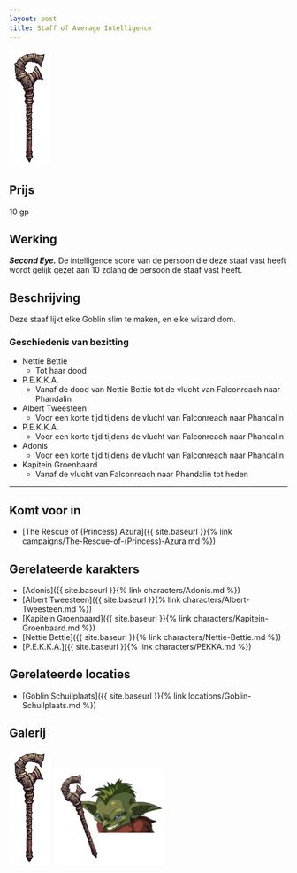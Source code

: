 ```yaml
---
layout: post
title: Staff of Average Intelligence
---
```


<img src="../images/Staff of Normal Intelligence.png" alt="Staff of Average Intelligence" width=75>

## Prijs
10 gp

## Werking
<b><i>Second Eye.</i></b> De intelligence score van de persoon die deze staaf vast heeft wordt gelijk gezet aan 10 zolang de persoon de staaf vast heeft.

## Beschrijving
Deze staaf lijkt elke Goblin slim te maken, en elke wizard dom.

### Geschiedenis van bezitting
* Nettie Bettie
  * Tot haar dood
* P.E.K.K.A.
  * Vanaf de dood van Nettie Bettie tot de vlucht van Falconreach naar Phandalin
* Albert Tweesteen
  * Voor een korte tijd tijdens de vlucht van Falconreach naar Phandalin
* P.E.K.K.A.
  * Voor een korte tijd tijdens de vlucht van Falconreach naar Phandalin
* Adonis
  * Voor een korte tijd tijdens de vlucht van Falconreach naar Phandalin
* Kapitein Groenbaard
  * Vanaf de vlucht van Falconreach naar Phandalin tot heden

---

## Komt voor in
* [The Rescue of (Princess) Azura]({{ site.baseurl }}{% link campaigns/The-Rescue-of-(Princess)-Azura.md %})

## Gerelateerde karakters
* [Adonis]({{ site.baseurl }}{% link characters/Adonis.md %})
* [Albert Tweesteen]({{ site.baseurl }}{% link characters/Albert-Tweesteen.md %})
* [Kapitein Groenbaard]({{ site.baseurl }}{% link characters/Kapitein-Groenbaard.md %})
* [Nettie Bettie]({{ site.baseurl }}{% link characters/Nettie-Bettie.md %})
* [P.E.K.K.A.]({{ site.baseurl }}{% link characters/PEKKA.md %})

## Gerelateerde locaties
* [Goblin Schuilplaats]({{ site.baseurl }}{% link locations/Goblin-Schuilplaats.md %})

## Galerij
<img src="../images/Staff of Normal Intelligence.png" alt="Staff of Average Intelligence" width=75>


<img src="../images/Nettie Bettie.png" alt="Nettie Bettie met de staaf" width=200>